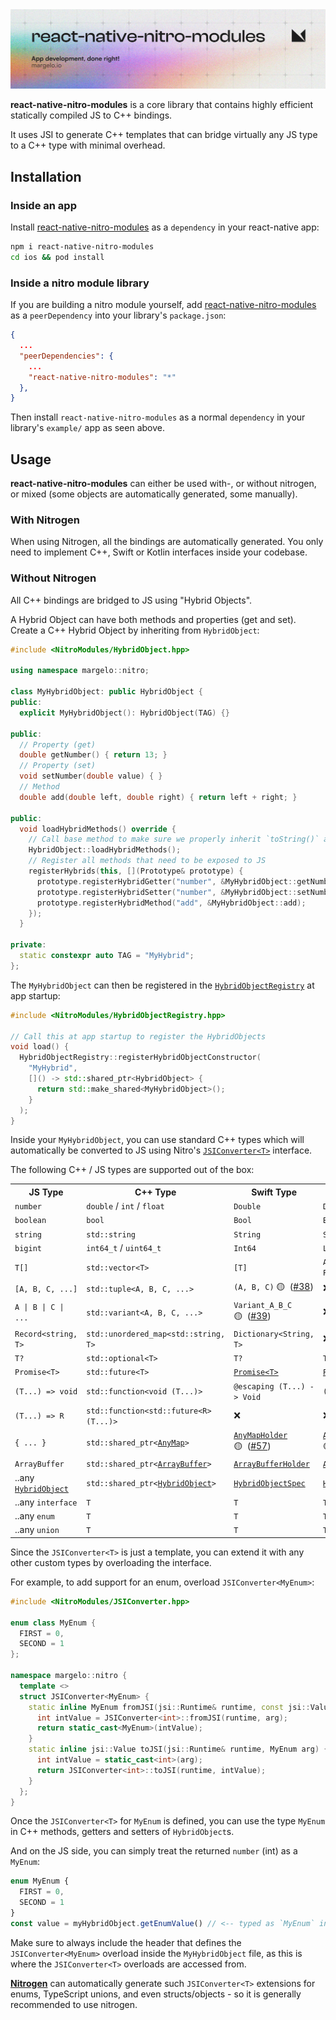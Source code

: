 <a href="https://margelo.io">
  <picture>
    <source media="(prefers-color-scheme: dark)" srcset="../../docs/img/banner-react-native-nitro-modules-dark.png" />
    <source media="(prefers-color-scheme: light)" srcset="../../docs/img/banner-react-native-nitro-modules-light.png" />
    <img alt="Nitrogen" src="../../docs/img/banner-react-native-nitro-modules-light.png" />
  </picture>
</a>

<br />

**react-native-nitro-modules** is a core library that contains highly efficient statically compiled JS to C++ bindings.

It uses JSI to generate C++ templates that can bridge virtually any JS type to a C++ type with minimal overhead.

## Installation

### Inside an app

Install [react-native-nitro-modules](https://npmjs.org/react-native-nitro-modules) as a `dependency` in your react-native app:
```sh
npm i react-native-nitro-modules
cd ios && pod install
```

### Inside a nitro module library

If you are building a nitro module yourself, add [react-native-nitro-modules](https://npmjs.org/react-native-nitro-modules) as a `peerDependency` into your library's `package.json`:

```json
{
  ...
  "peerDependencies": {
    ...
    "react-native-nitro-modules": "*"
  },
}
```

Then install `react-native-nitro-modules` as a normal `dependency` in your library's `example/` app as seen above.

## Usage

**react-native-nitro-modules** can either be used with-, or without nitrogen, or mixed (some objects are automatically generated, some manually).

### With Nitrogen

When using Nitrogen, all the bindings are automatically generated. You only need to implement C++, Swift or Kotlin interfaces inside your codebase.

### Without Nitrogen

All C++ bindings are bridged to JS using "Hybrid Objects".

A Hybrid Object can have both methods and properties (get and set).
Create a C++ Hybrid Object by inheriting from `HybridObject`:

```cpp
#include <NitroModules/HybridObject.hpp>

using namespace margelo::nitro;

class MyHybridObject: public HybridObject {
public:
  explicit MyHybridObject(): HybridObject(TAG) {}

public:
  // Property (get)
  double getNumber() { return 13; }
  // Property (set)
  void setNumber(double value) { }
  // Method
  double add(double left, double right) { return left + right; }

public:
  void loadHybridMethods() override {
    // Call base method to make sure we properly inherit `toString()` and `equals()`
    HybridObject::loadHybridMethods();
    // Register all methods that need to be exposed to JS
    registerHybrids(this, [](Prototype& prototype) {
      prototype.registerHybridGetter("number", &MyHybridObject::getNumber);
      prototype.registerHybridSetter("number", &MyHybridObject::setNumber);
      prototype.registerHybridMethod("add", &MyHybridObject::add);
    });
  }

private:
  static constexpr auto TAG = "MyHybrid";
};
```

The `MyHybridObject` can then be registered in the [`HybridObjectRegistry`](./cpp/registry/HybridObjectRegistry.hpp) at app startup:

```cpp
#include <NitroModules/HybridObjectRegistry.hpp>

// Call this at app startup to register the HybridObjects
void load() {
  HybridObjectRegistry::registerHybridObjectConstructor(
    "MyHybrid",
    []() -> std::shared_ptr<HybridObject> {
      return std::make_shared<MyHybridObject>();
    }
  );
}
```

Inside your `MyHybridObject`, you can use standard C++ types which will automatically be converted to JS using Nitro's [`JSIConverter<T>`](./cpp/jsi/JSIConverter.hpp) interface.

The following C++ / JS types are supported out of the box:

<table>
  <tr>
    <th>JS Type</th>
    <th>C++ Type</th>
    <th>Swift Type</th>
    <th>Kotlin Type</th>
  </tr>

  <tr>
    <td><code>number</code></td>
    <td><code>double</code> / <code>int</code> / <code>float</code></td>
    <td><code>Double</code></td>
    <td><code>Double</code></td>
  </tr>
  <tr>
    <td><code>boolean</code></td>
    <td><code>bool</code></td>
    <td><code>Bool</code></td>
    <td><code>Boolean</code></td>
  </tr>
  <tr>
    <td><code>string</code></td>
    <td><code>std::string</code></td>
    <td><code>String</code></td>
    <td><code>String</code></td>
  </tr>
  <tr>
    <td><code>bigint</code></td>
    <td><code>int64_t</code> / <code>uint64_t</code></td>
    <td><code>Int64</code></td>
    <td><code>Long</code></td>
  </tr>
  <tr>
    <td><code>T[]</code></td>
    <td><code>std::vector&lt;T&gt;</code></td>
    <td><code>[T]</code></td>
    <td><code>Array&lt;T&gt;</code> / <code>PrimitiveArray</code></td>
  </tr>
  <tr>
    <td><code>[A, B, C, ...]</code></td>
    <td><code>std::tuple&lt;A, B, C, ...&gt;</code></td>
    <td><code>(A, B, C)</code> 🟡  (<a href="https://github.com/mrousavy/nitro/issues/38">#38</a>)</td>
    <td>❌</td>
  </tr>
  <tr>
    <td><code>A | B | C | ...</code></td>
    <td><code>std::variant&lt;A, B, C, ...&gt;</code></td>
    <td><code>Variant_A_B_C</code> 🟡  (<a href="https://github.com/mrousavy/nitro/issues/39">#39</a>)</td>
    <td>❌</td>
  </tr>
  <tr>
    <td><code>Record&lt;string, T&gt;</code></td>
    <td><code>std::unordered_map&lt;std::string, T&gt;</code></td>
    <td><code>Dictionary&lt;String, T&gt;</code></td>
    <td>❌</td>
  </tr>
  <tr>
    <td><code>T?</code></td>
    <td><code>std::optional&lt;T&gt;</code></td>
    <td><code>T?</code></td>
    <td><code>T?</code></td>
  </tr>
  <tr>
    <td><code>Promise&lt;T&gt;</code></td>
    <td><code>std::future&lt;T&gt;</code></td>
    <td><code><a href="./ios/core/Promise.swift">Promise&lt;T&gt;</a></code></td>
    <td><code><a href="./android/src/main/java/com/margelo/nitro/core/Promise.kt">Promise&lt;T&gt;</a></code></td>
  </tr>
  <tr>
    <td><code>(T...) =&gt; void</code></td>
    <td><code>std::function&lt;void (T...)&gt;</code></td>
    <td><code>@escaping (T...) -&gt; Void</code></td>
    <td><code>(T...) -&gt; Unit</code></td>
  </tr>
  <tr>
    <td><code>(T...) =&gt; R</code></td>
    <td><code>std::function&lt;std::future&lt;R&gt; (T...)&gt;</code></td>
    <td>❌</td>
    <td>❌</td>
  </tr>
  <tr>
    <td><code>{ ... }</code></td>
    <td><code>std::shared_ptr&lt;<a href="./cpp/core/AnyMap.hpp">AnyMap</a>&gt;</code></td>
    <td><code><a href="./ios/core/AnyMapHolder.swift">AnyMapHolder</a></code> 🟡  (<a href="https://github.com/mrousavy/nitro/issues/57">#57</a>)</td>
    <td><code><a href="./android/src/main/java/com/margelo/nitro/core/AnyMap.kt">AnyMap</a></code> 🟡  (<a href="https://github.com/mrousavy/nitro/issues/61">#61</a>)</td>
  </tr>
  <tr>
    <td><code>ArrayBuffer</code></td>
    <td><code>std::shared_ptr&lt;<a href="./cpp/core/ArrayBuffer.hpp">ArrayBuffer</a>&gt;</code></td>
    <td><code><a href="./ios/core/ArrayBufferHolder.swift">ArrayBufferHolder</a></code></td>
    <td><code><a href="./android/src/main/java/com/margelo/nitro/core/ArrayBuffer.kt">ArrayBuffer</a></code></td>
  </tr>
  <tr>
    <td>..any <code><a href="./src/HybridObject.ts">HybridObject</a></code></td>
    <td><code>std::shared_ptr&lt;<a href="./cpp/core/HybridObject.hpp">HybridObject</a>&gt;</code></td>
    <td><code><a href="./ios/core/HybridObjectSpec.swift">HybridObjectSpec</a></code></td>
    <td><code><a href="./android/core/HybridObject.kt">HybridObject</a></code></td>
  </tr>
  <tr>
    <td>..any <code>interface</code></td>
    <td><code>T</code></td>
    <td><code>T</code></td>
    <td><code>T</code></td>
  </tr>
  <tr>
    <td>..any <code>enum</code></td>
    <td><code>T</code></td>
    <td><code>T</code></td>
    <td><code>T</code></td>
  </tr>
  <tr>
    <td>..any <code>union</code></td>
    <td><code>T</code></td>
    <td><code>T</code></td>
    <td><code>T</code></td>
  </tr>
</table>


Since the `JSIConverter<T>` is just a template, you can extend it with any other custom types by overloading the interface.

For example, to add support for an enum, overload `JSIConverter<MyEnum>`:

```cpp
#include <NitroModules/JSIConverter.hpp>

enum class MyEnum {
  FIRST = 0,
  SECOND = 1
};

namespace margelo::nitro {
  template <>
  struct JSIConverter<MyEnum> {
    static inline MyEnum fromJSI(jsi::Runtime& runtime, const jsi::Value& arg) {
      int intValue = JSIConverter<int>::fromJSI(runtime, arg);
      return static_cast<MyEnum>(intValue);
    }
    static inline jsi::Value toJSI(jsi::Runtime& runtime, MyEnum arg) {
      int intValue = static_cast<int>(arg);
      return JSIConverter<int>::toJSI(runtime, intValue);
    }
  };
}
```

Once the `JSIConverter<T>` for `MyEnum` is defined, you can use the type `MyEnum` in C++ methods, getters and setters of `HybridObject`s.

And on the JS side, you can simply treat the returned `number` (int) as a `MyEnum`:

```js
enum MyEnum {
  FIRST = 0,
  SECOND = 1
}
const value = myHybridObject.getEnumValue() // <-- typed as `MyEnum` instead of `number`
```

Make sure to always include the header that defines the `JSIConverter<MyEnum>` overload inside the `MyHybridObject` file, as this is where the `JSIConverter<T>` overloads are accessed from.

[**Nitrogen**](../nitrogen/) can automatically generate such `JSIConverter<T>` extensions for enums, TypeScript unions, and even structs/objects - so it is generally recommended to use nitrogen.
